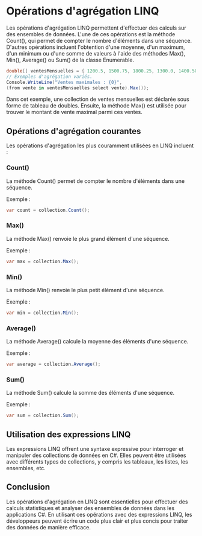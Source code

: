 # Opérations d'agrégation LINQ

Les opérations d'agrégation LINQ permettent d'effectuer des calculs sur des ensembles de données. L'une de ces opérations est la méthode Count(), qui permet de compter le nombre d'éléments dans une séquence. D'autres opérations incluent l'obtention d'une moyenne, d'un maximum, d'un minimum ou d'une somme de valeurs à l'aide des méthodes Max(), Min(), Average() ou Sum() de la classe Enumerable.

```csharp
double[] ventesMensuelles = { 1200.5, 1500.75, 1800.25, 1300.0, 1400.50 };
// Exemples d'agrégation variés.
Console.WriteLine("Ventes maximales : {0}",
(from vente in ventesMensuelles select vente).Max());
```

Dans cet exemple, une collection de ventes mensuelles est déclarée sous forme de tableau de doubles. Ensuite, la méthode Max() est utilisée pour trouver le montant de vente maximal parmi ces ventes.

## Opérations d'agrégation courantes

Les opérations d'agrégation les plus couramment utilisées en LINQ incluent :

### Count()
La méthode Count() permet de compter le nombre d'éléments dans une séquence.

Exemple :

```csharp
var count = collection.Count();
```

### Max()
La méthode Max() renvoie le plus grand élément d'une séquence.

Exemple :

```csharp
var max = collection.Max();
```

### Min()
La méthode Min() renvoie le plus petit élément d'une séquence.

Exemple :

```csharp
var min = collection.Min();
```

### Average()
La méthode Average() calcule la moyenne des éléments d'une séquence.

Exemple :

```csharp
var average = collection.Average();
```

### Sum()
La méthode Sum() calcule la somme des éléments d'une séquence.

Exemple :

```csharp
var sum = collection.Sum();
```

## Utilisation des expressions LINQ

Les expressions LINQ offrent une syntaxe expressive pour interroger et manipuler des collections de données en C#. Elles peuvent être utilisées avec différents types de collections, y compris les tableaux, les listes, les ensembles, etc.

## Conclusion

Les opérations d'agrégation en LINQ sont essentielles pour effectuer des calculs statistiques et analyser des ensembles de données dans les applications C#. En utilisant ces opérations avec des expressions LINQ, les développeurs peuvent écrire un code plus clair et plus concis pour traiter des données de manière efficace.